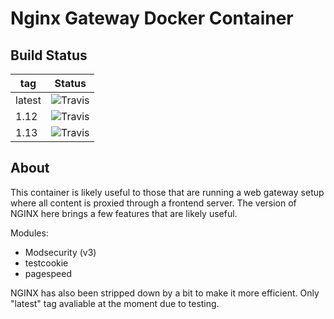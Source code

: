 # Nginx Gateway Docker Container

## Build Status

| tag           | Status                                                                        |
| ------------- | ----------------------------------------------------------------------------- |
| latest        | ![Travis](https://travis-ci.org/ALinuxNinja/docker-nginxgw.svg?branch=latest) |
| 1.12          | ![Travis](https://travis-ci.org/ALinuxNinja/docker-nginxgw.svg?branch=1.12)   |
| 1.13          | ![Travis](https://travis-ci.org/ALinuxNinja/docker-nginxgw.svg?branch=1.13)   |

## About
This container is likely useful to those that are running a web gateway setup where all content is proxied through a frontend server.
The version of NGINX here brings a few features that are likely useful.

Modules:
- Modsecurity (v3)
- testcookie
- pagespeed

NGINX has also been stripped down by a bit to make it more efficient. Only "latest" tag avaliable at the moment due to testing.
